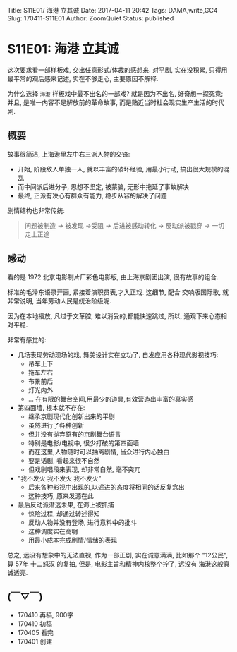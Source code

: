 Title: S11E01/ 海港 立其诚
Date: 2017-04-11 20:42
Tags: DAMA,write,GC4
Slug: 170411-S11E01
Author: ZoomQuiet
Status: published

# S11E01: 海港 立其诚


这次要求看一部样板戏, 交出任意形式/体裁的感想来.
对平剧, 实在没积累, 只得用最平常的观后感来记述,
实在不够走心, 主要原因不解释.

为什么选择 `海港` 样板戏中最不出名的一部戏?
就是因为不出名, 好奇想一探究竟;
并且, 是唯一内容不是解放前的革命故事,
而是贴近当时社会现实生产生活的时代剧.

## 概要
故事很简洁, 上海港里左中右三派人物的交锋:

- 开始, 阶段敌人单独一人, 就以丰富的破坏经验, 用最小行动, 搞出很大规模的混乱
- 而中间派后进分子, 思想不坚定, 被蒙骗, 无形中拖延了事故解决
- 最终, 正派有决心有群众有能力, 稳步从容的解决了问题

剧情结构也非常传统:

> 问题被制造 -\> 被发现 -\>受阻 -\> 后进被感动转化 -\> 反动派被戳穿 -\> 一切走上正途

## 感动
看的是 1972 北京电影制片厂彩色电影版,
由上海京剧团出演, 很有故事的组合.

标准的毛泽东语录开画, 
紧接着演职员表,才入正戏.
这细节, 配合 交响版国际歌,
就非常说明, 当年劳动人民是统治阶级呢.

因为在本地播放, 凡过于文革腔, 难以消受的,都能快速跳过, 
所以, 通观下来心态相对平稳.

非常有感觉的:

- 几场表现劳动现场的戏, 舞美设计实在立功了, 自发应用各种现代影视技巧:
    - 吊车上下
    - 拖车左右
    - 布景前后
    - 灯光内外
    - … 在有限的舞台空间,用最少的道具,有效营造出丰富的真实感
- 第四面墙, 根本就不存在:
    - 继承京剧现代化创新出来的平剧
    - 虽然进行了各种创新
    - 但并没有抛弃原有的京剧舞台语言
    - 特别是电影/电视中, 很少打破的第四面墙
    - 而在这里,人物随时可以抽离剧情, 当众进行内心独白
    - 要是话剧, 看起来很不自然
    - 但戏剧唱段来表现, 却非常自然, 毫不突兀
- "我不发火 我不发火 我不发火"
    - 后来各种影视中出现的,以递进的态度将相同的话反复念出
    - 这种技巧, 原来发源在此
- 最后反动派潜逃未果, 在海上被抓捕
    - 惊险过程, 却通过转述得知
    - 反动人物并没有登场, 进行意料中的批斗
    - 这种调度实在高明
    - 用最小成本完成剧情/情绪的表现

总之, 远没有想象中的无法直视, 
作为一部正剧, 实在诚意满满,
比如那个 "12公民", 算 57年 十二怒汉 的复拍,
但是, 电影主旨和精神内核整个拧了,
远没有 海港这般真诚透亮.


## (￣▽￣)

- 170410 再稿, 900字
- 170410 初稿
- 170405 看完
- 170401 创建

